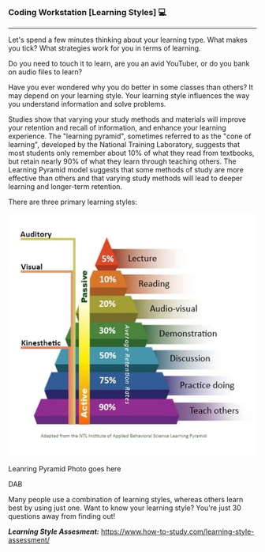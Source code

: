 ### Coding Workstation [Learning Styles] 💻
____________________________________________________________________________________
Let's spend a few minutes thinking about your learning type. What makes you tick? What strategies work for you in terms of learning. 

Do you need to touch it to learn, are you an avid YouTuber, or do you bank on audio files to learn? 

Have you ever wondered why you do better in some classes than others? It may depend on your learning style. Your learning style influences the way you understand information and solve problems.

Studies show that varying your study methods and materials will improve your retention and recall of information, and enhance your learning experience. The "learning pyramid", sometimes referred to as the "cone of learning", developed by the National Training Laboratory, suggests that most students only remember about 10% of what they read from textbooks, but retain nearly 90% of what they learn through teaching others. The Learning Pyramid model suggests that some methods of study are more effective than others and that varying study methods will lead to deeper learning and longer-term retention.

There are three primary learning styles:

![Learning Pyramid](img/learning-pyramid2.jpg)

Leanring Pyramid Photo goes here

DAB

Many people use a combination of learning styles, whereas others learn best by using just one. Want to know your learning style? You're just 30 questions away from finding out!

***Learning Style Assesment:***
https://www.how-to-study.com/learning-style-assessment/